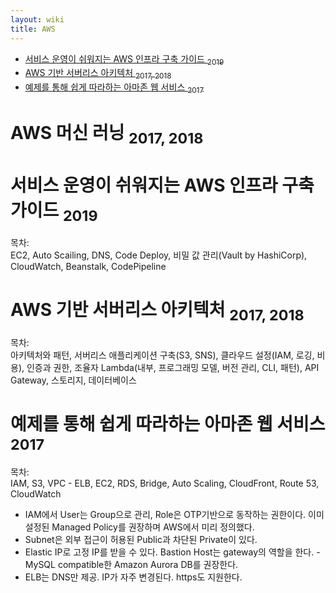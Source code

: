 ```yaml
---
layout: wiki 
title: AWS
---
```


<!-- TOC -->

- [서비스 운영이 쉬워지는 AWS 인프라 구축 가이드 <sub>2019</sub>](#서비스-운영이-쉬워지는-aws-인프라-구축-가이드-2019)
- [AWS 기반 서버리스 아키텍처 <sub>2017, 2018</sub>](#aws-기반-서버리스-아키텍처-2017-2018)
- [예제를 통해 쉽게 따라하는 아마존 웹 서비스 <sub>2017</sub>](#예제를-통해-쉽게-따라하는-아마존-웹-서비스-2017)

<!-- /TOC -->

# AWS 머신 러닝 <sub>2017, 2018</sub>

# 서비스 운영이 쉬워지는 AWS 인프라 구축 가이드 <sub>2019</sub>
목차:  
EC2, Auto Scailing, DNS, Code Deploy, 비밀 값 관리(Vault by HashiCorp), CloudWatch, Beanstalk, CodePipeline

# AWS 기반 서버리스 아키텍처 <sub>2017, 2018</sub>
목차:  
아키텍처와 패턴, 서버리스 애플리케이션 구축(S3, SNS), 클라우드 설정(IAM, 로깅, 비용), 인증과 권한, 조율자 Lambda(내부, 프로그래밍 모델, 버전 관리, CLI, 패턴), API Gateway, 스토리지, 데이터베이스

# 예제를 통해 쉽게 따라하는 아마존 웹 서비스 <sub>2017</sub>
목차:  
IAM, S3, VPC - ELB, EC2, RDS, Bridge, Auto Scaling, CloudFront, Route 53, CloudWatch

- IAM에서 User는 Group으로 관리, Role은 OTP기반으로 동작하는 권한이다. 이미 설정된 Managed Policy를 권장하며 AWS에서 미리 정의했다.
- Subnet은 외부 접근이 허용된 Public과 차단된 Private이 있다.
- Elastic IP로 고정 IP를 받을 수 있다. Bastion Host는 gateway의 역할을 한다. - MySQL compatible한 Amazon Aurora DB를 권장한다. 
- ELB는 DNS만 제공. IP가 자주 변경된다. https도 지원한다.
